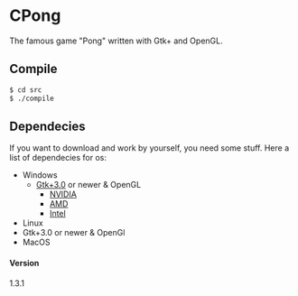 # CPong
The famous game "Pong" written with Gtk+ and OpenGL.

## Compile
```bash
$ cd src
$ ./compile
```

## Dependecies
If you want to download and work by yourself, you need some stuff.
Here a list of dependecies for os:
- Windows
  - [Gtk+3.0](https://www.gtk.org/docs/installations/windows/) or newer & OpenGL
    - [NVIDIA](https://www.nvidia.com/Download/index.aspx)
    - [AMD](https://www.amd.com/en/support)
    - [Intel](https://downloadcenter.intel.com/)
- Linux
 - Gtk+3.0 or newer & OpenGl
- MacOS

#### Version
1.3.1